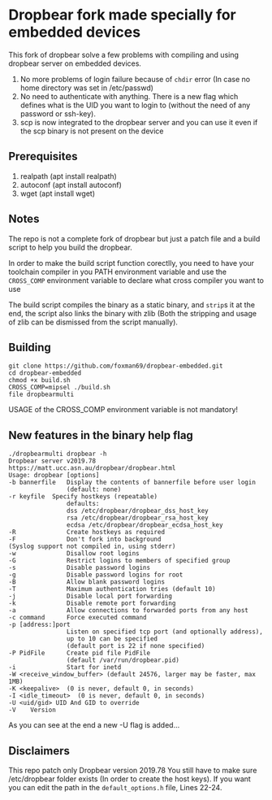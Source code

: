 Dropbear fork made specially for embedded devices
====================================================

This fork of dropbear solve a few problems with compiling and using dropbear server on embedded devices.
1) No more problems of login failure because of `chdir` error (In case no home directory was set in /etc/passwd)
2) No need to authenticate with anything. There is a new flag which defines what is the UID you want to login to (without the need of any password or ssh-key).
3) scp is now integrated to the dropbear server and you can use it even if the scp binary is not present on the device

Prerequisites
--------------------------------------
1) realpath (apt install realpath)
2) autoconf (apt install autoconf)
3) wget 	(apt install wget)

Notes
--------------------------------------
The repo is not a complete fork of dropbear but just a patch file and a build script to help you build the dropbear.

In order to make the build script function corectlly, you need to have your toolchain compiler in you PATH environment variable and use the `CROSS_COMP` environment variable to declare what cross compiler you want to use

The build script compiles the binary as a static binary, and `strip`s it at the end, the script also links the binary with zlib (Both the stripping and usage of zlib can be dismissed from the script manually).

Building
--------------------------------------
	git clone https://github.com/foxman69/dropbear-embedded.git
	cd dropbear-embedded
	chmod +x build.sh
	CROSS_COMP=mipsel ./build.sh
	file dropbearmulti

USAGE of the CROSS_COMP environment variable is not mandatory!

New features in the binary help flag
--------------------------------------
	./dropbearmulti dropbear -h
	Dropbear server v2019.78 https://matt.ucc.asn.au/dropbear/dropbear.html
	Usage: dropbear [options]
	-b bannerfile   Display the contents of bannerfile before user login
	                (default: none)
	-r keyfile  Specify hostkeys (repeatable)
	                defaults:
	                dss /etc/dropbear/dropbear_dss_host_key
	                rsa /etc/dropbear/dropbear_rsa_host_key
	                ecdsa /etc/dropbear/dropbear_ecdsa_host_key
	-R              Create hostkeys as required
	-F              Don't fork into background
	(Syslog support not compiled in, using stderr)
	-w              Disallow root logins
	-G              Restrict logins to members of specified group
	-s              Disable password logins
	-g              Disable password logins for root
	-B              Allow blank password logins
	-T              Maximum authentication tries (default 10)
	-j              Disable local port forwarding
	-k              Disable remote port forwarding
	-a              Allow connections to forwarded ports from any host
	-c command      Force executed command
	-p [address:]port
	                Listen on specified tcp port (and optionally address),
	                up to 10 can be specified
	                (default port is 22 if none specified)
	-P PidFile      Create pid file PidFile
	                (default /var/run/dropbear.pid)
	-i              Start for inetd
	-W <receive_window_buffer> (default 24576, larger may be faster, max 1MB)
	-K <keepalive>  (0 is never, default 0, in seconds)
	-I <idle_timeout>  (0 is never, default 0, in seconds)
	-U <uid/gid> UID And GID to override
	-V    Version

As you can see at the end a new -U flag is added...


Disclaimers
--------------------------------------
This repo patch only Dropbear version 2019.78
You still have to make sure /etc/dropbear folder exists (In order to create the host keys).
If you want you can edit the path in the `default_options.h` file, Lines 22-24.